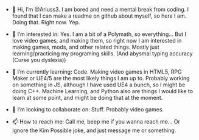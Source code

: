 - 👋 Hi, I’m @Ariuss3. I am bored and need a mental break from coding. I found that I can make a readme on github about myself, so here I am. Doing that. Right now. Yep.

- 👀 I’m interested in: Yes. I am a bit of a Polymath, so everything... 
      But I love video games, and making them, so right now I am interested in making games, mods, and other related things.
      Mostly just learning/practicing my programing skills. (And abysmal typing accuracy (Curse you dyslexia))

- 🌱 I’m currently learning: Code. Making video games in HTML5, RPG Maker or UE4/5 are the most likely things I am up to.
      Probably working on something in JS, although I have used UE4 a bunch, so I might be doing C++.
      Machine Learning, and Python also are things I would like to learn at some point, and might be doing that at the moment.
     
- 💞️ I’m looking to collaborate on: Stuff. Probably video games.

- 📫 How to reach me: Call me, beep me if you wanna reach me...
      Or ignore the Kim Possible joke, and just message me or something.
